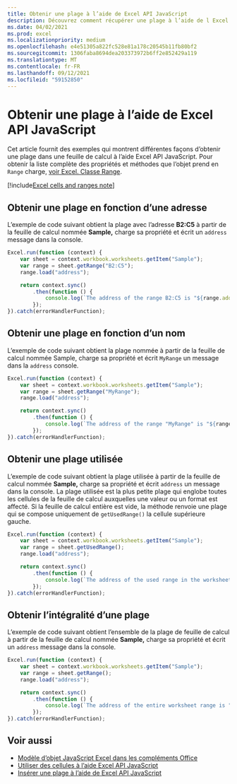 ```yaml
---
title: Obtenir une plage à l’aide de Excel API JavaScript
description: Découvrez comment récupérer une plage à l’aide de l Excel API JavaScript.
ms.date: 04/02/2021
ms.prod: excel
ms.localizationpriority: medium
ms.openlocfilehash: e4e51305a822fc528e81a178c20545b11fb80bf2
ms.sourcegitcommit: 1306faba8694dea203373972b6ff2e852429a119
ms.translationtype: MT
ms.contentlocale: fr-FR
ms.lasthandoff: 09/12/2021
ms.locfileid: "59152850"
---
```

# <a name="get-a-range-using-the-excel-javascript-api"></a>Obtenir une plage à l’aide de Excel API JavaScript

Cet article fournit des exemples qui montrent différentes façons d’obtenir une plage dans une feuille de calcul à l’aide Excel API JavaScript. Pour obtenir la liste complète des propriétés et méthodes que l’objet prend en `Range` charge, [voir Excel. Classe Range](/javascript/api/excel/excel.range).

[!include[Excel cells and ranges note](../includes/note-excel-cells-and-ranges.md)]

## <a name="get-range-by-address"></a>Obtenir une plage en fonction d’une adresse

L’exemple de code suivant obtient la plage avec l’adresse **B2:C5** à partir de la feuille de calcul nommée **Sample,** charge sa propriété et écrit un `address` message dans la console.

```js
Excel.run(function (context) {
    var sheet = context.workbook.worksheets.getItem("Sample");
    var range = sheet.getRange("B2:C5");
    range.load("address");

    return context.sync()
        .then(function () {
            console.log(`The address of the range B2:C5 is "${range.address}"`);
        });
}).catch(errorHandlerFunction);
```

## <a name="get-range-by-name"></a>Obtenir une plage en fonction d’un nom

L’exemple de code suivant obtient la plage nommée à partir de la feuille de calcul nommée Sample, charge sa propriété et écrit `MyRange` un message dans la  `address` console.

```js
Excel.run(function (context) {
    var sheet = context.workbook.worksheets.getItem("Sample");
    var range = sheet.getRange("MyRange");
    range.load("address");

    return context.sync()
        .then(function () {
            console.log(`The address of the range "MyRange" is "${range.address}"`);
        });
}).catch(errorHandlerFunction);
```

## <a name="get-used-range"></a>Obtenir une plage utilisée

L’exemple de code suivant obtient la plage utilisée à partir de la feuille de calcul nommée **Sample,** charge sa propriété et écrit `address` un message dans la console. La plage utilisée est la plus petite plage qui englobe toutes les cellules de la feuille de calcul auxquelles une valeur ou un format est affecté. Si la feuille de calcul entière est vide, la méthode renvoie une plage qui se compose uniquement de `getUsedRange()` la cellule supérieure gauche.

```js
Excel.run(function (context) {
    var sheet = context.workbook.worksheets.getItem("Sample");
    var range = sheet.getUsedRange();
    range.load("address");

    return context.sync()
        .then(function () {
            console.log(`The address of the used range in the worksheet is "${range.address}"`);
        });
}).catch(errorHandlerFunction);
```

## <a name="get-entire-range"></a>Obtenir l’intégralité d’une plage

L’exemple de code suivant obtient l’ensemble de la plage de feuille de calcul à partir de la feuille de calcul nommée **Sample,** charge sa propriété et écrit un `address` message dans la console.

```js
Excel.run(function (context) {
    var sheet = context.workbook.worksheets.getItem("Sample");
    var range = sheet.getRange();
    range.load("address");

    return context.sync()
        .then(function () {
            console.log(`The address of the entire worksheet range is "${range.address}"`);
        });
}).catch(errorHandlerFunction);
```

## <a name="see-also"></a>Voir aussi

- [Modèle d’objet JavaScript Excel dans les compléments Office](excel-add-ins-core-concepts.md)
- [Utiliser des cellules à l’aide Excel API JavaScript](excel-add-ins-cells.md)
- [Insérer une plage à l’aide de Excel API JavaScript](excel-add-ins-ranges-insert.md)
